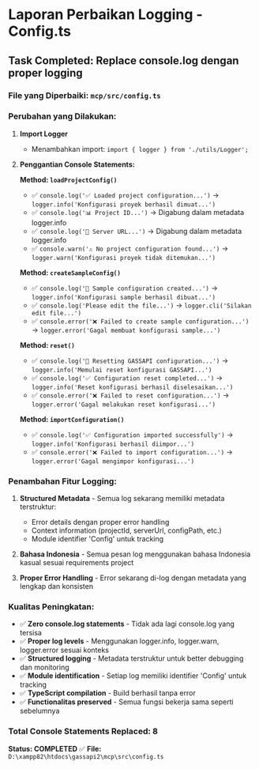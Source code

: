 # Laporan Perbaikan Logging - Config.ts

## Task Completed: Replace console.log dengan proper logging

### File yang Diperbaiki: `mcp/src/config.ts`

### Perubahan yang Dilakukan:

1. **Import Logger**
   - Menambahkan import: `import { logger } from './utils/Logger';`

2. **Penggantian Console Statements:**

   **Method: `loadProjectConfig()`**
   - ✅ `console.log('✅ Loaded project configuration...')` → `logger.info('Konfigurasi proyek berhasil dimuat...')`
   - ✅ `console.log('📊 Project ID...')` → Digabung dalam metadata logger.info
   - ✅ `console.log('🔗 Server URL...')` → Digabung dalam metadata logger.info
   - ✅ `console.warn('⚠️ No project configuration found...')` → `logger.warn('Konfigurasi proyek tidak ditemukan...')`

   **Method: `createSampleConfig()`**
   - ✅ `console.log('📝 Sample configuration created...')` → `logger.info('Konfigurasi sample berhasil dibuat...')`
   - ✅ `console.log('Please edit the file...')` → `logger.cli('Silakan edit file...')`
   - ✅ `console.error('❌ Failed to create sample configuration...')` → `logger.error('Gagal membuat konfigurasi sample...')`

   **Method: `reset()`**
   - ✅ `console.log('🔄 Resetting GASSAPI configuration...')` → `logger.info('Memulai reset konfigurasi GASSAPI...')`
   - ✅ `console.log('✅ Configuration reset completed...')` → `logger.info('Reset konfigurasi berhasil diselesaikan...')`
   - ✅ `console.error('❌ Failed to reset configuration...')` → `logger.error('Gagal melakukan reset konfigurasi...')`

   **Method: `importConfiguration()`**
   - ✅ `console.log('✅ Configuration imported successfully')` → `logger.info('Konfigurasi berhasil diimpor...')`
   - ✅ `console.error('❌ Failed to import configuration...')` → `logger.error('Gagal mengimpor konfigurasi...')`

### Penambahan Fitur Logging:

1. **Structured Metadata** - Semua log sekarang memiliki metadata terstruktur:
   - Error details dengan proper error handling
   - Context information (projectId, serverUrl, configPath, etc.)
   - Module identifier 'Config' untuk tracking

2. **Bahasa Indonesia** - Semua pesan log menggunakan bahasa Indonesia kasual sesuai requirements project

3. **Proper Error Handling** - Error sekarang di-log dengan metadata yang lengkap dan konsisten

### Kualitas Peningkatan:

- ✅ **Zero console.log statements** - Tidak ada lagi console.log yang tersisa
- ✅ **Proper log levels** - Menggunakan logger.info, logger.warn, logger.error sesuai konteks
- ✅ **Structured logging** - Metadata terstruktur untuk better debugging dan monitoring
- ✅ **Module identification** - Setiap log memiliki identifier 'Config' untuk tracking
- ✅ **TypeScript compilation** - Build berhasil tanpa error
- ✅ **Functionalitas preserved** - Semua fungsi bekerja sama seperti sebelumnya

### Total Console Statements Replaced: 8

**Status: COMPLETED** ✅
**File:** `D:\xampp82\htdocs\gassapi2\mcp\src\config.ts`